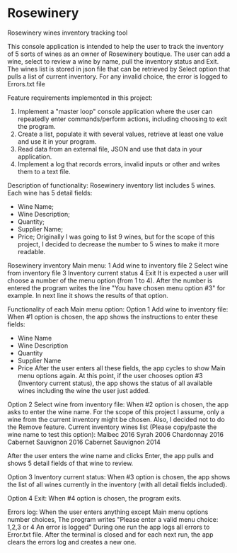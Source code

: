 # Rosewinery
Rosewinery wines inventory tracking tool

This console application is intended to help the user to track the inventory of 5 sorts of wines as an owner of Rosewinery boutique. The user can add a wine, select to review a wine by name, pull the inventory status and Exit. The wines list is stored in json file that can be retrieved by Select option that pulls a list of current inventory. For any invalid choice, the error is logged to Errors.txt file 

Feature requirements implemented in this project:
1) Implement a "master loop" console application where the user can repeatedly enter commands/perform actions, including choosing to exit the program.
2) Create a list, populate it with several values, retrieve at least one value and use it in your program.
3) Read data from an external file, JSON and use that data in your application.
4) Implement a log that records errors, invalid inputs or other and writes them to a text file.

Description of functionality:
Rosewinery inventory list includes 5 wines. Each wine has 5 detail fields:
- Wine Name;
- Wine Description;
- Quantity;
- Supplier Name;
- Price;
Originally I was going to list 9 wines, but for the scope of this project, I decided to decrease the number to 5 wines to make it more readable.

Rosewinery inventory Main menu:
1  Add wine to inventory file
2  Select wine from inventory file
3  Inventory current status
4  Exit
It is expected a user will choose a number of the menu option (from 1 to 4).
After the number is entered the program writes the line "You have chosen menu option #3" for example. 
In next line it shows the results of that option.

Functionality of each Main menu option:
Option 1 Add wine to inventory file:
When #1 option is chosen, the app shows the instructions to enter these fields:
- Wine Name
- Wine Description
- Quantity
- Supplier Name
- Price
After the user enters all these fields, the app cycles to show Main menu options again. 
At this point, if the user chooses option #3 (Inventory current status), the app shows the status of all available wines including the wine the user just added.

Option 2 Select wine from inventory file:
When #2 option is chosen, the app asks to enter the wine name. 
For the scope of this project I assume, only a wine from the current inventory might be chosen. Also, I decided not to do the Remove feature. 
Current inventory wines list (Please copy/paste the wine name to test this option):
Malbec 2016
Syrah 2006
Chardonnay 2016
Cabernet Sauvignon 2016
Cabernet Sauvignon 2014

After the user enters the wine name and clicks Enter, the app pulls and shows 5 detail fields of that wine to review.

Option 3 Inventory current status:
When #3 option is chosen, the app shows the list of all wines currently in the inventory (with all detail fields included).

Option 4 Exit:
When #4 option is chosen, the program exits.

Errors log:
When the user enters anything except Main menu options number choices,
The program writes
"Please enter a valid menu choice: 1,2,3 or 4
An error is logged"
During one run the app logs all errors to Error.txt file. After the terminal is closed and for each next run, the app clears the errors log and creates a new one. 